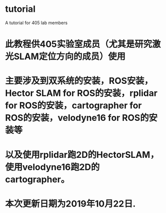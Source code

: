 # tutorial
A tutorial for 405 lab members
# 此教程供405实验室成员（尤其是研究激光SLAM定位方向的成员）使用
# 主要涉及到双系统的安装，ROS安装，Hector SLAM for ROS的安装，rplidar for ROS的安装，cartographer for ROS的安装，velodyne16 for ROS的安装等
# 以及使用rplidar跑2D的HectorSLAM，使用velodyne16跑2D的cartographer。
# 本次更新日期为2019年10月22日.
